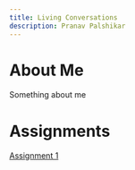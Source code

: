 ```yaml
---
title: Living Conversations
description: Pranav Palshikar
---
```

# About Me
Something about me

# Assignments
[Assignment 1](assignment1)
